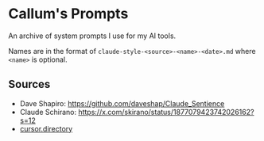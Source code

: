 # Callum's Prompts

An archive of system prompts I use for my AI tools.

Names are in the format of `claude-style-<source>-<name>-<date>.md` where `<name>` is optional.

## Sources

- Dave Shapiro: https://github.com/daveshap/Claude_Sentience
- Claude Schirano: https://x.com/skirano/status/1877079423742026162?s=12
- [cursor.directory](https://cursor.directory)

